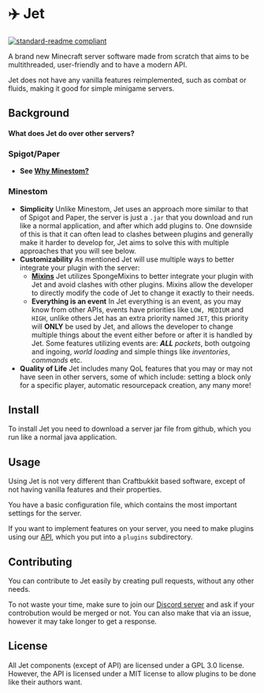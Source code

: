 # ✈️ Jet
[![standard-readme compliant](https://img.shields.io/badge/readme%20style-standard-brightgreen.svg?style=flat-square)](https://github.com/RichardLitt/standard-readme)

A brand new Minecraft server software made from scratch that aims to be multithreaded, user-friendly and to have a modern API.

Jet does not have any vanilla features reimplemented, such as combat or fluids, making it good for simple minigame servers.

## Background
#### What does Jet do over other servers?
### Spigot/Paper
- **See [Why Minestom?](https://github.com/Minestom/Minestom/?tab=readme-ov-file#why-minestom)**
### Minestom
- **Simplicity** Unlike Minestom, Jet uses an approach more similar to that of Spigot and Paper, the server is just a `.jar` that you download and run like a normal application, and after which add plugins to. One downside of this is that it can often lead to clashes between plugins and generally make it harder to develop for, Jet aims to solve this with multiple approaches that you will see below.
- **Customizability** As mentioned Jet will use multiple ways to better integrate your plugin with the server:
  - [**Mixins**](https://docs.spongepowered.org/stable/en/contributing/implementation/mixins.html) Jet utilizes SpongeMixins to better integrate your plugin with Jet and avoid clashes with other plugins. Mixins allow the developer to directly modify the code of Jet to change it exactly to their needs.
  - **Everything is an event** In Jet everything is an event, as you may know from other APIs, events have priorities like `LOW, MEDIUM` and `HIGH`, unlike others Jet has an extra priority named `JET`, this priority will **ONLY** be used by Jet, and allows the developer to change multiple things about the event either before or after it is handled by Jet. Some features utilizing events are: _**ALL** packets_, both outgoing and ingoing, _world loading_ and simple things like _inventories_, _commands_ etc.
- **Quality of Life** Jet includes many QoL features that you may or may not have seen in other servers, some of which include: setting a block only for a specific player, automatic resourcepack creation, any many more!

## Install
To install Jet you need to download a server jar file from github, which you run like a normal java application.

## Usage
Using Jet is not very different than Craftbukkit based software, except of not having vanilla features and their properties.

You have a basic configuration file, which contains the most important settings for the server.

If you want to implement features on your server, you need to make plugins using our [API](https://github.com/Hypejet/Jet/api), which you put into a `plugins` subdirectory.

## Contributing
You can contribute to Jet easily by creating pull requests, without any other needs.

To not waste your time, make sure to join our [Discord server](https://discord.com/invite/kS4CuPvYD2) and ask if your controbution would be merged or not. You can also make that via an issue, however it may take longer to get a response.

## License
All Jet components (except of API) are licensed under a GPL 3.0 license. However, the API is licensed under a MIT license to allow plugins to be done like their authors want.

